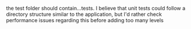 the test folder should contain...tests. I believe that unit tests could follow a directory structure similar to the application, but I'd rather check performance issues regarding this before adding too many levels
